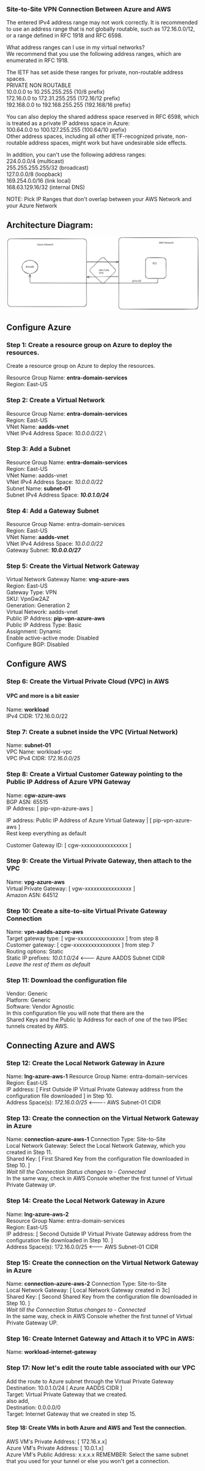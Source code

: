 ### Site-to-Site VPN Connection Between Azure and AWS

The entered IPv4 address range may not work correctly. It is recommended to use an address range that is not globally routable,
such as 172.16.0.0/12, or a range defined in RFC 1918 and RFC 6598.

What address ranges can I use in my virtual networks? \
We recommend that you use the following address ranges, which are enumerated in RFC 1918.

The IETF has set aside these ranges for private, non-routable address spaces. \
PRIVATE NON ROUTABLE \
10.0.0.0 to 10.255.255.255 (10/8 prefix) \
172.16.0.0 to 172.31.255.255 (172.16/12 prefix) \
192.168.0.0 to 192.168.255.255 (192.168/16 prefix)

You can also deploy the shared address space reserved in RFC 6598, which is treated as a private IP address space in Azure: \
100.64.0.0 to 100.127.255.255 (100.64/10 prefix) \
Other address spaces, including all other IETF-recognized private, non-routable address spaces, might work but have undesirable side effects.

In addition, you can't use the following address ranges: \
224.0.0.0/4 (multicast) \
255.255.255.255/32 (broadcast) \
127.0.0.0/8 (loopback) \
169.254.0.0/16 (link local) \
168.63.129.16/32 (internal DNS)

NOTE: Pick IP Ranges that don't overlap between your AWS Network and your Azure Network

## Architecture Diagram:
![Architecture Diagram](entra-id-site-2-site-vpn.svg)

## Configure Azure
### Step 1: Create a resource group on Azure to deploy the resources.
Create a resource group on Azure to deploy the resources.

Resource Group Name: **entra-domain-services** \
Region: East-US

### Step 2: Create a Virtual Network
Resource Group Name: **entra-domain-services** \
Region: East-US \
VNet Name: **aadds-vnet** \
VNet IPv4 Address Space: _10.0.0.0/22_ \

### Step 3: Add a Subnet
Resource Group Name: **entra-domain-services** \
Region: East-US \
VNet Name: aadds-vnet \
VNet IPv4 Address Space: _10.0.0.0/22_ \
Subnet Name: **subnet-01** \
Subnet IPv4 Address Space: _**10.0.1.0/24**_

### Step 4: Add a Gateway Subnet
Resource Group Name: entra-domain-services \
Region: East-US \
VNet Name: **aadds-vnet** \
VNet IPv4 Address Space: _10.0.0.0/22_ \
Gateway Subnet: _**10.0.0.0/27**_


### Step 5: Create the Virtual Network Gateway
Virtual Network Gateway Name: **vng-azure-aws** \
Region: East-US \
Gateway Type: VPN \
SKU: VpnGw2AZ \
Generation: Generation 2 \
Virtual Network: aadds-vnet \
Public IP Address: **pip-vpn-azure-aws** \
Public IP Address Type: Basic \
Assignment: Dynamic \
Enable active-active mode: Disabled \
Configure BGP: Disabled


## Configure AWS
### Step 6: Create the Virtual Private Cloud (VPC) in AWS
#### VPC and more is a bit easier
Name: **workload** \
IPv4 CIDR: 172.16.0.0/22

### Step 7: Create a subnet inside the VPC (Virtual Network)

Name: **subnet-01** \
VPC Name: workload-vpc \
VPC IPv4 CIDR: _172.16.0.0/25_


### Step 8: Create a Virtual Customer Gateway pointing to the Public IP Address of Azure VPN Gateway

Name: **cgw-azure-aws** \
BGP ASN: 65515 \
IP Address: [ pip-vpn-azure-aws ]

IP address: Public IP Address of Azure Virtual Gateway | [ pip-vpn-azure-aws ] \
Rest keep everything as default

Customer Gateway ID: [ cgw-xxxxxxxxxxxxxxxx ]


### Step 9: Create the Virtual Private Gateway, then attach to the VPC

Name: **vpg-azure-aws** \
Virtual Private Gateway: [ vgw-xxxxxxxxxxxxxxxx ] \
Amazon ASN: 64512

### Step 10: Create a site-to-site Virtual Private Gateway Connection
Name: **vpn-aadds-azure-aws** \
Target gateway type: [ vgw-xxxxxxxxxxxxxxxx ] from step 8\
Customer gateway: [ cgw-xxxxxxxxxxxxxxxx ] from step 7\
Routing options: Static \
Static IP prefixes: _10.0.1.0/24_ <--- Azure AADDS Subnet CIDR \
_Leave the rest of them as default_


### Step 11: Download the configuration file
Vendor: Generic \
Platform: Generic \
Software: Vendor Agnostic \
In this configuration file you will note that there are the \
Shared Keys and the Public Ip Address for each of one of the two IPSec tunnels created by AWS.

## Connecting Azure and AWS
### Step 12: Create the Local Network Gateway in Azure
Name: **lng-azure-aws-1**
Resource Group Name: entra-domain-services \
Region: East-US \
IP address: [ First Outside IP Virtual Private Gateway address from the configuration file downloaded ] in Step 10. \
Address Space(s): _172.16.0.0/25_ <---- AWS Subnet-01 CIDR

### Step 13: Create the connection on the Virtual Network Gateway in Azure
Name: **connection-azure-aws-1**
Connection Type: Site-to-Site \
Local Network Gateway: Select the Local Network Gateway, which you created in Step 11. \
Shared Key: [ First Shared Key from the configuration file downloaded in Step 10. ] \
_Wait till the Connection Status changes to - Connected_ \
In the same way, check in AWS Console whether the first tunnel of Virtual Private Gateway `UP`.

### Step 14: Create the Local Network Gateway in Azure
Name: **lng-azure-aws-2** \
Resource Group Name: entra-domain-services \
Region: East-US \
IP address: [ Second Outside IP Virtual Private Gateway address from the configuration file downloaded in Step 10. ] \
Address Space(s): 172.16.0.0/25 <--- AWS Subnet-01 CIDR

### Step 15: Create the connection on the Virtual Network Gateway in Azure
Name: **connection-azure-aws-2**
Connection Type: Site-to-Site \
Local Network Gateway: [ Local Network Gateway created in 3c] \
Shared Key: [ Second Shared Key from the configuration file downloaded in Step 10. ] \
_Wait till the Connection Status changes to - Connected_ \
In the same way, check in AWS Console whether the first tunnel of Virtual Private Gateway UP.

### Step 16: Create Internet Gateway and Attach it to VPC in AWS:
Name: **workload-internet-gateway**

### Step 17: Now let's edit the route table associated with our VPC
Add the route to Azure subnet through the Virtual Private Gateway \
Destination: 10.0.1.0/24 [ Azure AADDS CIDR ] \
Target: Virtual Private Gateway that we created. \
also add, \
Destination: 0.0.0.0/0 \
Target: Internet Gateway that we created in step 15.

#### Step 18: Create VMs in both Azure and AWS and Test the connection.
AWS VM's Private Address: [ 172.16.x.x] \
Azure VM's Private Address: [ 10.0.1.x] \
Azure VM's Public Address: x.x.x.x
REMEMBER:  Select the same subnet that you used for your tunnel or else you won't get a connection.
